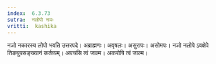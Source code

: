 ```yaml
---
index:  6.3.73
sutra:  नलोपो नञः
vritti:  kashika 
---
```


नञो नकारस्य लोपो भवति उत्तरपदे। अब्राह्मणः। अवृषलः। असुरापः। असोमपः। नञो नलोपे ऽवक्षेपे तिङ्युपसङ्ख्यानं कर्तव्यम्। अपचसि त्वं जाल्म। अकरोषि त्वं जाल्म।

